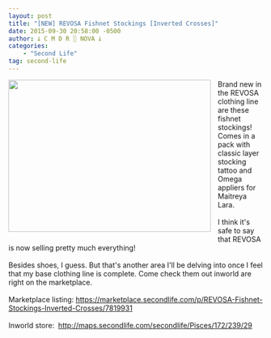 ```yaml
---
layout: post
title: "[NEW] REVOSA Fishnet Stockings [Inverted Crosses]"
date: 2015-09-30 20:58:00 -0500
author: 𐕣 C M D R ░ NOVA 𐕣
categories:
    - "Second Life"
tag: second-life
---
```


<div style="clear: both; text-align: center;">
<a href="http://3.bp.blogspot.com/-d1ufIS5oq-Q/VgxMTGRuciI/AAAAAAAAAQc/jRO-ykmebCk/s1600/fishnetscrossesad.png" style="clear: left; float: left; margin-bottom: 1em; margin-right: 1em;"><img border="0" height="300" src="http://3.bp.blogspot.com/-d1ufIS5oq-Q/VgxMTGRuciI/AAAAAAAAAQc/jRO-ykmebCk/s400/fishnetscrossesad.png" width="400" /></a></div>
Brand new in the REVOSA clothing line are these fishnet stockings! Comes in a pack with classic layer stocking tattoo and Omega appliers for Maitreya Lara.<br />
<br />
I think it's safe to say that REVOSA is now selling pretty much everything!<br />
<br />
Besides shoes, I guess. But that's another area I'll be delving into once I feel that my base clothing line is complete. Come check them out inworld are right on the marketplace.<br />
<br />
Marketplace listing: <a href="https://marketplace.secondlife.com/p/REVOSA-Fishnet-Stockings-Inverted-Crosses/7819931" target="_blank" rel="noopener">https://marketplace.secondlife.com/p/REVOSA-Fishnet-Stockings-Inverted-Crosses/7819931</a><br />
<br />
Inworld store:&nbsp; <a href="http://maps.secondlife.com/secondlife/Pisces/172/239/29" target="_blank" rel="noopener">http://maps.secondlife.com/secondlife/Pisces/172/239/29</a>